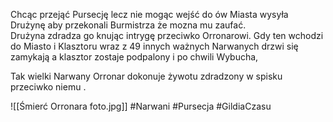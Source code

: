 Chcąc przejąć Pursecję lecz nie mogąc wejść do ów Miasta wysyła Drużynę aby przekonali Burmistrza że mozna mu zaufać.  
Drużyna zdradza go knując intrygę przeciwko Orronarowi. Gdy ten wchodzi do Miasto i Klasztoru wraz z 49 innych ważnych Narwanych drzwi się zamykają a klasztor zostaje podpalony i po chwili Wybucha,

Tak wielki Narwany Orronar dokonuje żywotu zdradzony w spisku przeciwko niemu .

![[Śmierć Orronara foto.jpg]]
#Narwani #Pursecja #GildiaCzasu 